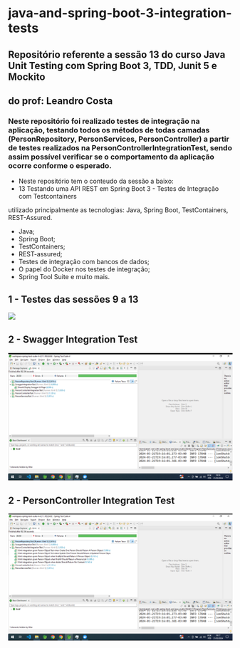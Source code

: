# java-and-spring-boot-3-integration-tests

## Repositório referente a sessão 13 do curso Java Unit Testing com Spring Boot 3, TDD, Junit 5 e Mockito
## do prof: Leandro Costa

### Neste repositório foi realizado testes de integração na aplicação, testando todos os métodos de todas camadas (PersonRepository, PersonServices, PersonController) a partir de testes realizados na PersonControllerIntegrationTest, sendo assim possível verificar se o comportamento da aplicação ocorre conforme o esperado.

- Neste repositório tem o conteudo da sessão a baixo:
-  13 Testando uma API REST em Spring Boot 3 - Testes de Integração com Testcontainers

utilizado principalmente as tecnologias: Java, Spring Boot, TestContainers, REST-Assured.


- Java;
- Spring Boot;
- TestContainers;
- REST-assured;
- Testes de integração com bancos de dados;
- O papel do Docker nos testes de integração;
- Spring Tool Suite e muito mais.


## 1 - Testes das sessões 9 a 13
<img src="https://raw.githubusercontent.com/rodrigojfagundes/java-and-spring-boot-3-integration-tests/main/Imagens/1%20-%20Testes%20das%20sess%C3%B5es%209%20ate%20a%2013.png" />



## 2 - Swagger Integration Test
<img src="https://raw.githubusercontent.com/rodrigojfagundes/java-and-spring-boot-3-integration-tests/main/Imagens/2%20-%20Swagger%20Integration%20Test.png" />


## 2 - PersonController Integration Test
<img src="https://raw.githubusercontent.com/rodrigojfagundes/java-and-spring-boot-3-integration-tests/main/Imagens/3%20-%20Person%20Controller%20Integration%20Test.png" />


